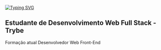 <a href="https://git.io/typing-svg"><img src="https://readme-typing-svg.demolab.com?font=Fira+Code&pause=1000&color=7F8EB8&background=06060600&center=verdadeiro&vCenter=falso&repeat=verdadeiro&width=435&lines=Ol%C3%A1+!!+Eu+sou+Rafael+Aguiar...;Estudante+de+desenvolvimento+web;Seja+Bem+vindo+ao+meu+perfil" alt="Typing SVG" /></a>

## Estudante de Desenvolvimento Web Full Stack - Trybe 

<link rel="stylesheet" href="https://cdn.jsdelivr.net/gh/devicons/devicon@v2.15.1/devicon.min.css"> Formação atual
Desenvolvedor Web Front-End


